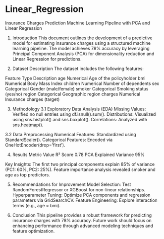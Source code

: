 # Linear_Regression
Insurance Charges Prediction
Machine Learning Pipeline with PCA and Linear Regression

1. Introduction
This document outlines the development of a predictive model for estimating insurance charges using a structured machine learning pipeline. The model achieves 78% accuracy by leveraging Principal Component Analysis (PCA) for dimensionality reduction and Linear Regression for predictions.

3. Dataset Description
The dataset includes the following features:

Feature 	 Type	        Description
age	      Numerical	   Age of the policyholder
bmi	      Numerical	   Body Mass Index
children  Numerical	   Number of dependents
sex	      Categorical	 Gender (male/female)
smoker	  Categorical	 Smoking status (yes/no)
region 	  Categorical	 Geographic region
charges	  Numerical	   Insurance charges (target)

3. Methodology
3.1 Exploratory Data Analysis (EDA)
Missing Values: Verified no null entries using df.isnull().sum().
Distributions: Visualized using sns.histplot() and sns.boxplot().
Correlations: Analyzed with sns.heatmap().

3.2 Data Preprocessing
Numerical Features: Standardized using StandardScaler().
Categorical Features: Encoded via OneHotEncoder(drop='first').

4. Results
Metric   	             Value
R² Score	             0.78
PCA Explained Variance	95%

Key Insights:
The first two principal components explain 85% of variance (PC1: 60%, PC2: 25%).
Feature importance analysis revealed smoker and age as top predictors.

5. Recommendations for Improvement
Model Selection: Test RandomForestRegressor or XGBoost for non-linear relationships.
Hyperparameter Tuning: Optimize PCA components and regression parameters via GridSearchCV.
Feature Engineering: Explore interaction terms (e.g., age × bmi).

7. Conclusion
This pipeline provides a robust framework for predicting insurance charges with 78% accuracy. Future work should focus on enhancing performance through advanced modeling techniques and feature optimization.

